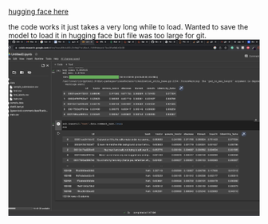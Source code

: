[hugging face here](https://huggingface.co/spaces/thotranexe/toxicity)

the code works it just takes a very long while to load. Wanted to save the model to load it in hugging face but file was too large for git.
![alt text](https://github.com/thotranexe/482-104-project/blob/milestone3/proog.png)
